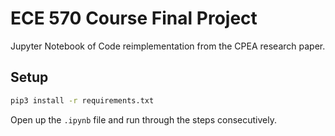# ECE 570 Course Final Project

Jupyter Notebook of Code reimplementation from the CPEA research paper.

## Setup 

```bash
pip3 install -r requirements.txt
```

Open up the `.ipynb` file and run through the steps consecutively. 
